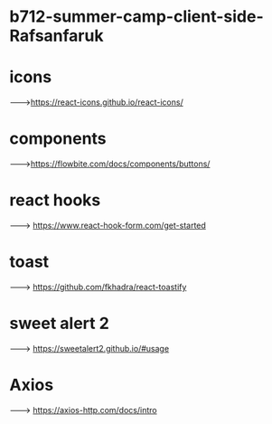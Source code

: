 # b712-summer-camp-client-side-Rafsanfaruk

# icons
--->https://react-icons.github.io/react-icons/

# components
--->https://flowbite.com/docs/components/buttons/

# react hooks
 ---> https://www.react-hook-form.com/get-started

 # toast
  ---> https://github.com/fkhadra/react-toastify

  # sweet alert 2
   ---> https://sweetalert2.github.io/#usage
   
   # Axios
   ---> https://axios-http.com/docs/intro